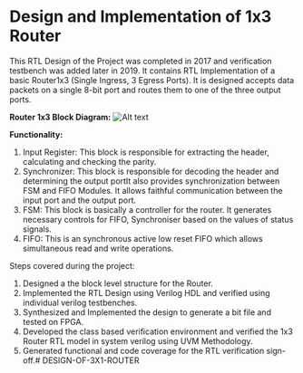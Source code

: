 # Design and Implementation of 1x3 Router

This RTL Design of the Project was completed in 2017 and verification testbench was added later in 2019.
It contains RTL Implementation of a basic Router1x3 (Single Ingress, 3 Egress Ports).
It is designed accepts data packets on a single 8-bit port and routes them to one of the three output ports.

**Router 1x3 Block Diagram:**
![Alt text](./router.png?raw=true)

**Functionality:**
1. Input Register:
    This block is responsible for extracting the header, calculating and checking the
    parity.
2. Synchronizer:
    This block is responsible for decoding the header and determining the output portIt also provides synchronization between FSM and FIFO Modules. It allows faithful communication between the input port and the output port.
3. FSM:
    This block is basically a controller for the router. It generates necessary controls for FIFO, Synchroniser based on the values of status signals.
4. FIFO:
    This is an synchronous active low reset FIFO which allows simultaneous read and write operations.

Steps covered during the project:
  1. Designed a the block level structure for the Router.
  2. Implemented the RTL Design using Verilog HDL and verified using individual verilog testbenches.
  3. Synthesized and Implemented the design to generate a bit file and tested on FPGA.
  4. Developed the class based verification environment and verified the 1x3 Router RTL model in system verilog using UVM Methodology.
  5. Generated functional and code coverage for the RTL verification sign-off.# DESIGN-OF-3X1-ROUTER
